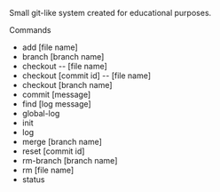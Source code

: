 Small git-like system created for educational purposes.

Commands
- add [file name]
- branch [branch name]
- checkout -- [file name]
- checkout [commit id] -- [file name]
- checkout [branch name]
- commit [message]
- find [log message]
- global-log
- init
- log
- merge [branch name]
- reset [commit id]
- rm-branch [branch name]
- rm [file name]
- status